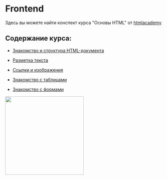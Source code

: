 # Frontend

Здесь вы можете найти конспект курса "Основы HTML" от <a href = "https://htmlacademy.ru"> htmlacademy </a>

## Содержание курса: 
* [Знакомство и структура HTML-документа](https://github.com/ReginaValetova/Frontend/blob/master/htmlacademy/основы%20html/HTML%26CSS.md)

* [Разметка текста](https://github.com/ReginaValetova/Frontend/blob/master/htmlacademy/основы%20html/text_layot.md)
* [Ccылки и изображения](https://github.com/ReginaValetova/Frontend/blob/master/htmlacademy/основы%20html/Links%20and%20images.md)
* [Знакомство с таблицами](https://github.com/ReginaValetova/Frontend/blob/master/htmlacademy/основы%20html/Tables.md)
* [Знакомство с формами](https://github.com/ReginaValetova/Frontend/blob/master/htmlacademy/основы%20html/Tables.md)

<img src = "https://i.ibb.co/DRtWgYt/mem.jpg" width = "250px">
